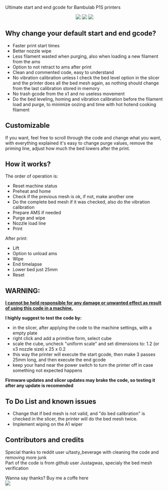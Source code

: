 Ultimate start and end gcode for Bambulab P1S printers


<p align="center">
    <a href="https://github.com/CaosMaker96/Bambulab-P1S-Ultimate-Start-and-End-gCode/releases/latest" alt="Download latest release">
        <img src="https://img.shields.io/badge/Download-latest-green?logo=github"/></a>
    <a href="https://www.reddit.com/r/BambuLab/comments/1mnecrl/ultimate_p1s_custom_start_and_end_gcode/?utm_source=share&utm_medium=web3x&utm_name=web3xcss&utm_term=1&utm_content=share_button" alt="Reddit Post">
        <img src="https://img.shields.io/badge/Reddit-post-orange?logo=reddit"/></a>
    <a href="https://www.paypal.com/donate/?hosted_button_id=3CAVKXE62BZBN" alt="Donations">
        <img src="https://img.shields.io/badge/Buy_me-a_coffee-blue?logo=paypal"/></a>



</p>

## Why change your default start and end gcode?

 - Faster print start times<br>
 - Better nozzle wipe<br>
 - Less filament wasted when purging, also when loading a new filament from the ams<br>
 - Option to not retract to ams after print<br>
 - Clean and commented code, easy to understand<br>
 - No vibration calibration unless I check the bed level option in the slicer and the printer does all the bed mesh again, as nothing should change from the last calibration stored in memory<br>
 - No trash gcode from the x1 and no useless movement<br>
 - Do the bed leveling, homing and vibration calibration before the filament load and purge, to minimize oozing and time with hot hotend cooking filament<br>


 ## Customizable
 If you want, feel free to scroll through the code and change what you want, with everything explained it's easy to change purge values, remove the priming line, adjust how much the bed lowers after the print.

## How it works?
The order of operation is:<br>
 - Reset machine status
 - Preheat and home
 - Check if the previous mesh is ok, if not, make another one
 - Do the complete bed mesh if it was checked, also do the vibration calibration
 - Prepare AMS if needed
 - Purge and wipe
 - Nozzle load line
 - Print

After print:
 - Lift
 - Option to unload ams
 - Wipe
 - End timelapse
 - Lower bed just 25mm
 - Reset

## WARNING:
<u><b>I cannot be held responsible for any damage or unwanted effect as result of using this code in a machine.</b></u>

<b>I highly suggest to test the code by:</b>
 - in the slicer, after applying the code to the machine settings, with a empty plate
 - right click and add a primitive form, select cube
 - scale the cube, uncheck "uniform scale" and set dimensions to: 1.2 (or x3 nozzle size) x 25 x 0.2
 - this way the printer will execute the start gcode, then make 3 passes 25mm long, and then execute the end gcode
 - keep your hand near the power switch to turn the printer off in case something not expected happens

<b>Firmware updates and slicer updates may brake the code, so testing it after any update is recomended</b>

## To Do List and known issues
 - Change that if bed mesh is not valid, and "do bed calibration" is checked in the slicer, the printer will do the bed mesh twice.
 - Implement wiping on the A1 wiper

## Contributors and credits
Special thanks to reddit user u/tasty_beverage with cleaning the code and removing more junk<br>
Part of the code is from github user Justagwas, specialy the bed mesh verification<br>

Wanna say thanks? Buy me a coffe here<br>
    <a href="https://www.paypal.com/donate/?hosted_button_id=3CAVKXE62BZBN" alt="Donations">
        <img src="https://img.shields.io/badge/Buy_me-a_coffee-blue?logo=paypal"/></a>

